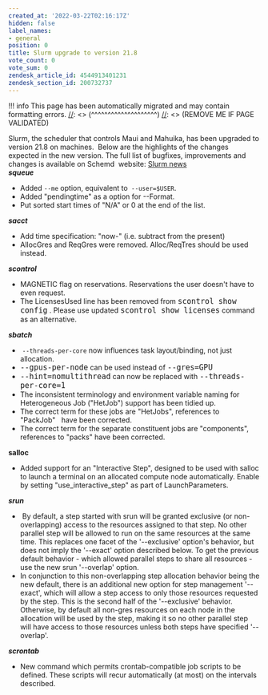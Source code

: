 ```yaml
---
created_at: '2022-03-22T02:16:17Z'
hidden: false
label_names:
- general
position: 0
title: Slurm upgrade to version 21.8
vote_count: 0
vote_sum: 0
zendesk_article_id: 4544913401231
zendesk_section_id: 200732737
---
```



[//]: <> (REMOVE ME IF PAGE VALIDATED)
[//]: <> (vvvvvvvvvvvvvvvvvvvv)
!!! info
    This page has been automatically migrated and may contain formatting errors.
[//]: <> (^^^^^^^^^^^^^^^^^^^^)
[//]: <> (REMOVE ME IF PAGE VALIDATED)
<div class="p-rich_text_section">Slurm, the scheduler that controls Maui and Mahuika, has been upgraded to version 21.8 on machines.  Below are the highlights of the changes expected in the new version. The full list of bugfixes, improvements and changes is available on Schemd  website: <a href="https://slurm.schedmd.com/news.html" target="_blank" rel="noopener">Slurm news</a>
</div>
<div class="p-rich_text_section"><span class="c-mrkdwn__br" data-stringify-type="paragraph-break"></span></div>
<div class="p-rich_text_section"><span class="c-mrkdwn__br" data-stringify-type="paragraph-break"></span></div>
<div class="p-rich_text_section">
<span class="c-mrkdwn__br" data-stringify-type="paragraph-break"></span><strong data-stringify-type="bold"><em data-stringify-type="italic">squeue</em></strong>
</div>
<ul>
<li class="c-mrkdwn__quote" data-stringify-type="quote">Added<span> </span><code class="c-mrkdwn__code" data-stringify-type="code">--me</code><span> </span>option, equivalent to<code class="c-mrkdwn__code" data-stringify-type="code"> --user=$USER</code>.</li>
<li class="c-mrkdwn__quote" data-stringify-type="quote">Added "pendingtime" as a option for --Format.</li>
<li class="c-mrkdwn__quote" data-stringify-type="quote">Put sorted start times of "N/A" or 0 at the end of the list.</li>
</ul>
<div class="p-rich_text_section">
<span class="c-mrkdwn__br" data-stringify-type="paragraph-break"></span><strong data-stringify-type="bold"><em data-stringify-type="italic">sacct</em></strong>
</div>
<ul>
<li class="p-rich_text_section">Add time specification: "now-" (i.e. subtract from the present)</li>
<li class="p-rich_text_section">AllocGres and ReqGres were removed. Alloc/ReqTres should be used instead. </li>
</ul>
<div class="p-rich_text_section">
<span class="c-mrkdwn__br" data-stringify-type="paragraph-break"></span><strong data-stringify-type="bold"><em data-stringify-type="italic">scontrol</em></strong>
</div>
<ul>
<li class="p-rich_text_section">MAGNETIC flag on reservations. Reservations the user doesn't have to even request.</li>
<li class="p-rich_text_section">The LicensesUsed line has been removed from<span style="font-family: -apple-system, BlinkMacSystemFont, 'Segoe UI', Helvetica, Arial, sans-serif;"> </span><code class="c-mrkdwn__code" style="font-size: 15px;" data-stringify-type="code">scontrol show config</code><span style="font-family: -apple-system, BlinkMacSystemFont, 'Segoe UI', Helvetica, Arial, sans-serif;"> </span><span style="font-family: -apple-system, BlinkMacSystemFont, 'Segoe UI', Helvetica, Arial, sans-serif;">. Please use updated</span><span style="font-family: -apple-system, BlinkMacSystemFont, 'Segoe UI', Helvetica, Arial, sans-serif;"> </span><code class="c-mrkdwn__code" style="font-size: 15px;" data-stringify-type="code">scontrol show licenses</code><span style="font-family: -apple-system, BlinkMacSystemFont, 'Segoe UI', Helvetica, Arial, sans-serif;"> </span><span style="font-family: -apple-system, BlinkMacSystemFont, 'Segoe UI', Helvetica, Arial, sans-serif;">command as an alternative.</span>
</li>
</ul>
<div class="p-rich_text_section">
<span class="c-mrkdwn__br" data-stringify-type="paragraph-break"></span><strong data-stringify-type="bold"><em data-stringify-type="italic">sbatch</em></strong><br><span class="c-mrkdwn__br" data-stringify-type="paragraph-break"></span>
</div>
<ul>
<li> <code class="c-mrkdwn__code" data-stringify-type="code">--threads-per-core</code><span> </span>now influences task layout/binding, not just allocation.</li>
<li>
<code class="c-mrkdwn__code" style="font-size: 15px;" data-stringify-type="code">--gpus-per-node</code><span style="font-family: -apple-system, BlinkMacSystemFont, 'Segoe UI', Helvetica, Arial, sans-serif;"> </span><span style="font-family: -apple-system, BlinkMacSystemFont, 'Segoe UI', Helvetica, Arial, sans-serif;">can be used instead of</span><span style="font-family: -apple-system, BlinkMacSystemFont, 'Segoe UI', Helvetica, Arial, sans-serif;"> </span><code class="c-mrkdwn__code" style="font-size: 15px;" data-stringify-type="code">--gres=GPU</code>
</li>
<li>
<code class="c-mrkdwn__code" style="font-size: 15px;" data-stringify-type="code">--hint=nomultithread</code><span style="font-family: -apple-system, BlinkMacSystemFont, 'Segoe UI', Helvetica, Arial, sans-serif;"> can now be replaced </span><span style="font-family: -apple-system, BlinkMacSystemFont, 'Segoe UI', Helvetica, Arial, sans-serif;">with</span><span style="font-family: -apple-system, BlinkMacSystemFont, 'Segoe UI', Helvetica, Arial, sans-serif;"> </span><code class="c-mrkdwn__code" style="font-size: 15px;" data-stringify-type="code">--threads-per-core=1</code>
</li>
<li>The inconsistent terminology and environment variable naming for Heterogeneous Job ("HetJob") support has been tidied up.</li>
<li>The correct term for these jobs are "HetJobs", references to "PackJob"   have been corrected.</li>
<li>The correct term for the separate constituent jobs are "components",   references to "packs" have been corrected.</li>
</ul>
<div class="p-rich_text_section">
<span class="c-mrkdwn__br" data-stringify-type="paragraph-break"></span><strong data-stringify-type="bold">salloc</strong>
</div>
<ul>
<li>Added support for an "Interactive Step", designed to be used with salloc to launch a terminal on an allocated compute node automatically. Enable by setting "use_interactive_step" as part of LaunchParameters.</li>
</ul>
<div class="p-rich_text_section">
<span class="c-mrkdwn__br" data-stringify-type="paragraph-break"></span><strong data-stringify-type="bold"><em data-stringify-type="italic">srun</em></strong>
</div>
<ul>
<li> By default, a step started with srun will be granted exclusive (or non- overlapping) access to the resources assigned to that step. No other parallel step will be allowed to run on the same resources at the same time. This replaces one facet of the '--exclusive' option's behavior, but does not imply the '--exact' option described below. To get the previous default behavior - which allowed parallel steps to share all resources - use the new srun '--overlap' option.</li>
<li>In conjunction to this non-overlapping step allocation behavior being the new default, there is an additional new option for step management '--exact', which will allow a step access to only those resources requested by the step. This is the second half of the '--exclusive' behavior. Otherwise, by default all non-gres resources on each node in the allocation will be used by the step, making it so no other parallel step will have access to those resources unless both steps have specified '--overlap'.</li>
</ul>
<div class="p-rich_text_section">
<span class="c-mrkdwn__br" data-stringify-type="paragraph-break"></span><strong data-stringify-type="bold"><em data-stringify-type="italic">scrontab</em></strong>
</div>
<ul>
<li>New command which permits crontab-compatible job scripts to be defined. These scripts will recur automatically (at most) on the intervals described.</li>
</ul>